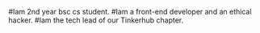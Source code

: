 #Iam 2nd year bsc cs student.
#Iam a front-end developer and an ethical hacker.
#Iam the tech lead of our Tinkerhub chapter. 
